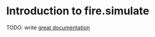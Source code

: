 # Introduction to fire.simulate

TODO: write [great documentation](http://jacobian.org/writing/great-documentation/what-to-write/)
